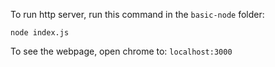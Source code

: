 To run http server, run this command in the `basic-node` folder:
```
node index.js
```

To see the webpage, open chrome to: `localhost:3000`